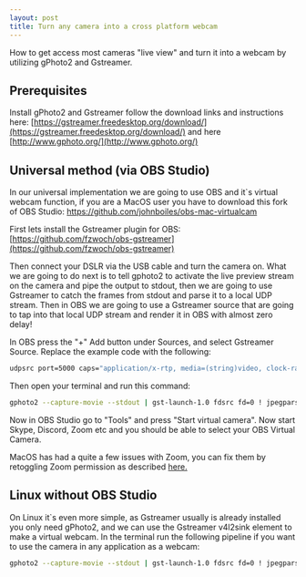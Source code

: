 ```yaml
---
layout: post
title: Turn any camera into a cross platform webcam
---
```

How to get access most cameras "live view" and turn it into a webcam by utilizing gPhoto2 and Gstreamer.

## Prerequisites
Install gPhoto2 and Gstreamer follow the download links and instructions here: [https://gstreamer.freedesktop.org/download/](https://gstreamer.freedesktop.org/download/) and here [http://www.gphoto.org/](http://www.gphoto.org/)

## Universal method (via OBS Studio)
In our universal implementation we are going to use OBS and it`s virtual webcam function, if you are a MacOS user you have to download this fork of OBS Studio: https://github.com/johnboiles/obs-mac-virtualcam

First lets install the Gstreamer plugin for OBS: [https://github.com/fzwoch/obs-gstreamer](https://github.com/fzwoch/obs-gstreamer)

Then connect your DSLR via the USB cable and turn the camera on.
What we are going to do next is to tell gphoto2 to activate the live preview stream on the camera and pipe the output to stdout, then we are going to use Gstreamer to catch the frames from stdout and parse it to a local UDP stream.
Then in OBS we are going to use a Gstreamer source that are going to tap into that local UDP stream and render it in OBS with almost zero delay!

In OBS press the "+" Add button under Sources, and select Gstreamer Source. Replace the example code with the following:
```bash
udpsrc port=5000 caps="application/x-rtp, media=(string)video, clock-rate=(int)90000, payload=(int)96, encoding-name=(string)JPEG" ! rtpjpegdepay ! decodebin ! videoconvert ! video.
```

Then open your terminal and run this command:
```bash
gphoto2 --capture-movie --stdout | gst-launch-1.0 fdsrc fd=0 ! jpegparse ! rtpjpegpay pt=96 ! udpsink host=127.0.0.1 port=5000 sync=false
```

Now in OBS Studio go to "Tools" and press "Start virtual camera". Now start Skype, Discord, Zoom etc and you should be able to select your OBS Virtual Camera.

MacOS has had a quite a few issues with Zoom, you can fix them by retoggling Zoom permission as described [here.](https://www.reddit.com/r/VIDEOENGINEERING/comments/fy7xi3/fyi_zoom_v4610_breaks_blackmagic_capture_devices/?utm_source=share&utm_medium=web2x)

## Linux without OBS Studio
On Linux it`s even more simple, as Gstreamer usually is already installed you only need gPhoto2, and we can use the Gstreamer v4l2sink element to make a virtual webcam.
In the terminal run the following pipeline if you want to use the camera in any application as a webcam:
```bash
gphoto2 --capture-movie --stdout | gst-launch-1.0 fdsrc fd=0 ! jpegparse ! videoconvert ! v4l2sink device=/dev/video5
```
